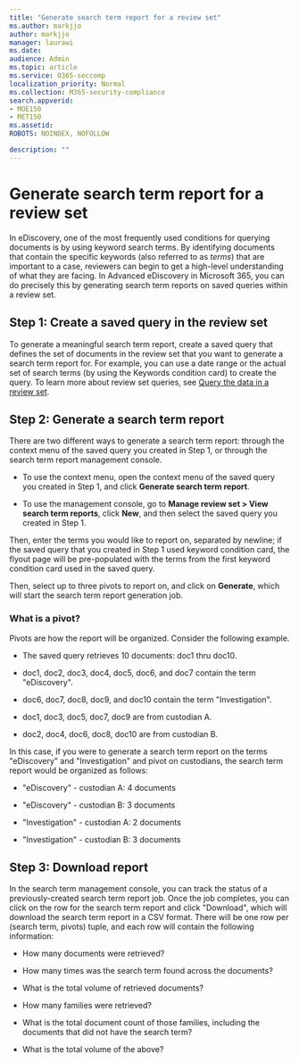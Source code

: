 ```yaml
---
title: "Generate search term report for a review set"
ms.author: markjjo
author: markjjo
manager: laurawi
ms.date: 
audience: Admin
ms.topic: article
ms.service: O365-seccomp
localization_priority: Normal
ms.collection: M365-security-compliance 
search.appverid: 
- MOE150
- MET150
ms.assetid: 
ROBOTS: NOINDEX, NOFOLLOW 

description: ""
---
```

# Generate search term report for a review set

In eDiscovery, one of the most frequently used conditions for querying documents is by using keyword search terms. By identifying documents that contain the specific keywords (also referred to as *terms*) that are important to a case, reviewers can begin to get a high-level understanding of what they are facing. In Advanced eDiscovery in Microsoft 365, you can do precisely this by generating search term reports on saved queries within a review set.

## Step 1: Create a saved query in the review set

To generate a meaningful search term report, create a saved query that defines the set of documents in the review set that you want to generate a search term report for. For example, you can use a date range or the actual set of search terms (by using the Keywords condition card) to create the query. To learn more about review set queries, see [Query the data in a review set](review-set-search.md).

## Step 2: Generate a search term report

There are two different ways to generate a search term report: through the context menu of the saved query you created in Step 1, or through the search term report management console.

- To use the context menu, open the context menu of the saved query you created in Step 1, and click **Generate search term report**.

- To use the management console, go to **Manage review set > View search term reports**, click **New**, and then select the saved query you created in Step 1.

Then, enter the terms you would like to report on, separated by newline; if the saved query that you created in Step 1 used keyword condition card, the flyout page will be pre-populated with the terms from the first keyword condition card used in the saved query.

Then, select up to three pivots to report on, and click on **Generate**, which will start the search term report generation job.

### What is a pivot?

Pivots are how the report will be organized. Consider the following example.

- The saved query retrieves 10 documents: doc1 thru doc10.

- doc1, doc2, doc3, doc4, doc5, doc6, and doc7 contain the term "eDiscovery".

- doc6, doc7, doc8, doc9, and doc10 contain the term "Investigation".

- doc1, doc3, doc5, doc7, doc9 are from custodian A.

- doc2, doc4, doc6, doc8, doc10 are from custodian B.

In this case, if you were to generate a search term report on the terms "eDiscovery" and "Investigation" and pivot on custodians, the search term report would be organized as follows:

- "eDiscovery" - custodian A: 4 documents

- "eDiscovery" - custodian B: 3 documents

- "Investigation" - custodian A: 2 documents

- "Investigation" - custodian B: 3 documents

## Step 3: Download report

In the search term management console, you can track the status of a previously-created search term report job. Once the job completes, you can click on the row for the search term report and click "Download", which will download the search term report in a CSV format. There will be one row per (search term, pivots) tuple, and each row will contain the following information:

- How many documents were retrieved?

- How many times was the search term found across the documents?

- What is the total volume of retrieved documents?

- How many families were retrieved?

- What is the total document count of those families, including the documents that did not have the search term?

- What is the total volume of the above?